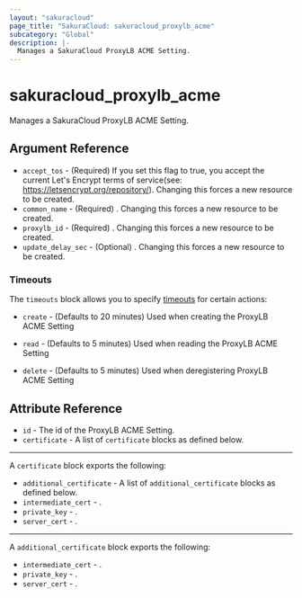 ```yaml
---
layout: "sakuracloud"
page_title: "SakuraCloud: sakuracloud_proxylb_acme"
subcategory: "Global"
description: |-
  Manages a SakuraCloud ProxyLB ACME Setting.
---
```


# sakuracloud_proxylb_acme

Manages a SakuraCloud ProxyLB ACME Setting.

## Argument Reference

* `accept_tos` - (Required) If you set this flag to true, you accept the current Let's Encrypt terms of service(see: https://letsencrypt.org/repository/). Changing this forces a new resource to be created.
* `common_name` - (Required) . Changing this forces a new resource to be created.
* `proxylb_id` - (Required) . Changing this forces a new resource to be created.
* `update_delay_sec` - (Optional) . Changing this forces a new resource to be created.



### Timeouts

The `timeouts` block allows you to specify [timeouts](https://www.terraform.io/docs/configuration/resources.html#timeouts) for certain actions:

* `create` - (Defaults to 20 minutes) Used when creating the ProxyLB ACME Setting

* `read` -   (Defaults to 5 minutes) Used when reading the ProxyLB ACME Setting


* `delete` - (Defaults to 5 minutes) Used when deregistering ProxyLB ACME Setting



## Attribute Reference

* `id` - The id of the ProxyLB ACME Setting.
* `certificate` - A list of `certificate` blocks as defined below.


---

A `certificate` block exports the following:

* `additional_certificate` - A list of `additional_certificate` blocks as defined below.
* `intermediate_cert` - .
* `private_key` - .
* `server_cert` - .

---

A `additional_certificate` block exports the following:

* `intermediate_cert` - .
* `private_key` - .
* `server_cert` - .



